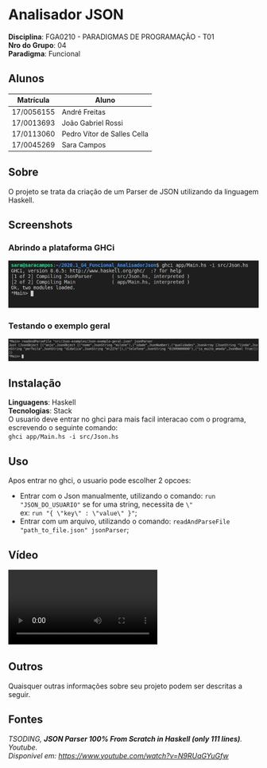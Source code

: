 # Analisador JSON

**Disciplina**: FGA0210 - PARADIGMAS DE PROGRAMAÇÃO - T01 <br>
**Nro do Grupo**: 04<br>
**Paradigma**: Funcional<br>

## Alunos
|Matrícula | Aluno |
| -- | -- |
| 17/0056155  |  André Freitas |
| 17/0013693  |  João Gabriel Rossi |
| 17/0113060  |  Pedro Vítor de Salles Cella |
| 17/0045269  |  Sara Campos |
 
## Sobre 
O projeto se trata da criação de um Parser de JSON utilizando da linguagem Haskell. 

## Screenshots

### Abrindo a plataforma GHCi
![Abrindo a plataforma GHCi](static/print1.png)

### Testando o exemplo geral
![Testando o exemplo geral](static/print2.png)
## Instalação 
**Linguagens**: Haskell<br>
**Tecnologias**: Stack<br>
O usuario deve entrar no ghci para mais facil interacao com o programa, escrevendo o seguinte comando:  
`ghci app/Main.hs -i src/Json.hs`

## Uso 
Apos entrar no ghci, o usuario pode escolher 2 opcoes:
- Entrar com o Json manualmente, utilizando o comando: `run "JSON_DO_USUARIO"` se for uma string, necessita de `\"`  
  ex: `run "{ \"key\" : \"value\" }"`;
- Entrar com um arquivo, utilizando o comando: `readAndParseFile "path_to_file.json" jsonParser`;

## Vídeo
<video  controls="true" allowfullscreen="true">
  <source src="static/zoom_6.mp4" type="video/mp4">
</video>


## Outros 
Quaisquer outras informações sobre seu projeto podem ser descritas a seguir.

## Fontes
*TSODING, **JSON Parser 100% From Scratch in Haskell (only 111 lines)**. Youtube.  
Disponivel em: <https://www.youtube.com/watch?v=N9RUqGYuGfw>*
